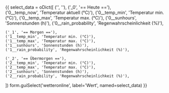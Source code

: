 {{                                                                                                                                                                               select_data = oDict([
    ('', ''),
    ('_0', '== Heute =='),                               
    ('0__temp_now', 'Temperatur aktuell (°C)'),
    ('0__temp_min', 'Temperatur min. (°C)'),
    ('0__temp_max', 'Temperatur max. (°C)'),
    ('0__sunhours', 'Sonnenstunden (h)'),
    ('0__rain_probability', 'Regenwahrscheinlichkeit (%)'),

    ('_1', '== Morgen =='),                               
    ('1__temp_min', 'Temperatur min. (°C)'),
    ('1__temp_max', 'Temperatur max. (°C)'),
    ('1__sunhours', 'Sonnenstunden (h)'),
    ('1__rain_probability', 'Regenwahrscheinlichkeit (%)'),

    ('_2', '== Übermorgen =='),                               
    ('2__temp_min', 'Temperatur min. (°C)'),
    ('2__temp_max', 'Temperatur max. (°C)'),
    ('2__sunhours', 'Sonnenstunden (h)'),
    ('2__rain_probability', 'Regenwahrscheinlichkeit (%)'),
])
form.guiSelect('wetteronline', label='Wert', named=select_data)
}}
